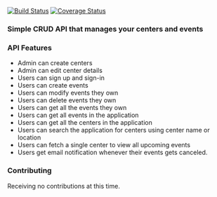 [![Build Status](https://travis-ci.org/Billmike/event-center-api.svg?branch=master)](https://travis-ci.org/Billmike/event-center-api) [![Coverage Status](https://coveralls.io/repos/github/Billmike/event-center-api/badge.svg?branch=master)](https://coveralls.io/github/Billmike/event-center-api?branch=master)

### Simple CRUD API that manages your centers and events

### API Features
* Admin can create centers
* Admin can edit center details
* Users can sign up and sign-in
* Users can create events
* Users can modify events they own
* Users can delete events they own
* Users can get all the events they own
* Users can get all events in the application
* Users can get all the centers in the application
* Users can search the application for centers using center name or location
* Users can fetch a single center to view all upcoming events
* Users get email notification whenever their events gets canceled.

### Contributing
Receiving no contributions at this time.
